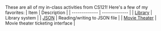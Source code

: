 These are all of my in-class activities from CS121! Here's a few of my favorites:
| Item  | Description |
| ------------- | ------------- |
| [Library](src/weekThirteen/setAndIteratorActivity)  | Library system  |
| [JSON](src/weekFifteen/jsonActivity)  | Reading/writing to JSON file  |
| [Movie Theater](src/weekSix) | Movie theater ticketing interface |
